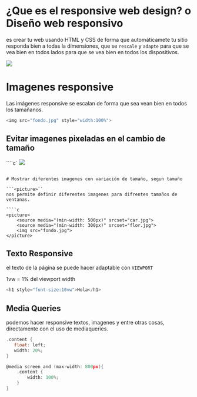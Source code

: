 # ¿Que es el responsive web design? o Diseño web responsivo

es crear tu web usando HTML y CSS de forma que automáticamete tu sitio responda bien a todas la dimensiones, que se ``rescale`` y ``adapte`` para que se vea bien en todos lados para que se vea bien en todos los dispositivos.


<img src="https://user-images.githubusercontent.com/69850751/178127634-965e1c0d-4f37-4c61-af98-3530320ae569.jpg" />


# Imagenes responsive

Las imágenes responsive se escalan de forma que sea vean bien en todos los tamañanos.

````c
<img src="fondo.jpg" style="width:100%">
````

## Evitar imagenes pixeladas en el cambio de tamaño

````c`
<img src="fondo.jpg" style="max-width:100%;height: auto;">
````

# Mostrar diferentes imagenes con variación de tamaño, segun tamaño

```<picture>``
nos permite definir diferentes imagenes para difrentes tamaños de ventanas.

````c
<picture>
    <source media="(min-width: 500px)" srcset="car.jpg">
    <source media="(min-width: 300px)" srcset="flor.jpg">
    <img src="fondo.jpg">
</picture>
````

## Texto Responsive

el texto de la página se puede hacer adaptable
con ``VIEWPORT``

1vw = 1% del viewport width

````c
<h1 style="font-size:10vw">Hola</h1>
````

## Media Queries

podemos hacer responsive textos, imagenes y entre otras cosas, directamente con el uso de mediaqueries.

````c
.content {
   float: left;
   width: 20%; 
}

@media screen and (max-width: 800px){
    .content {
        width: 100%;
    }
}
````



